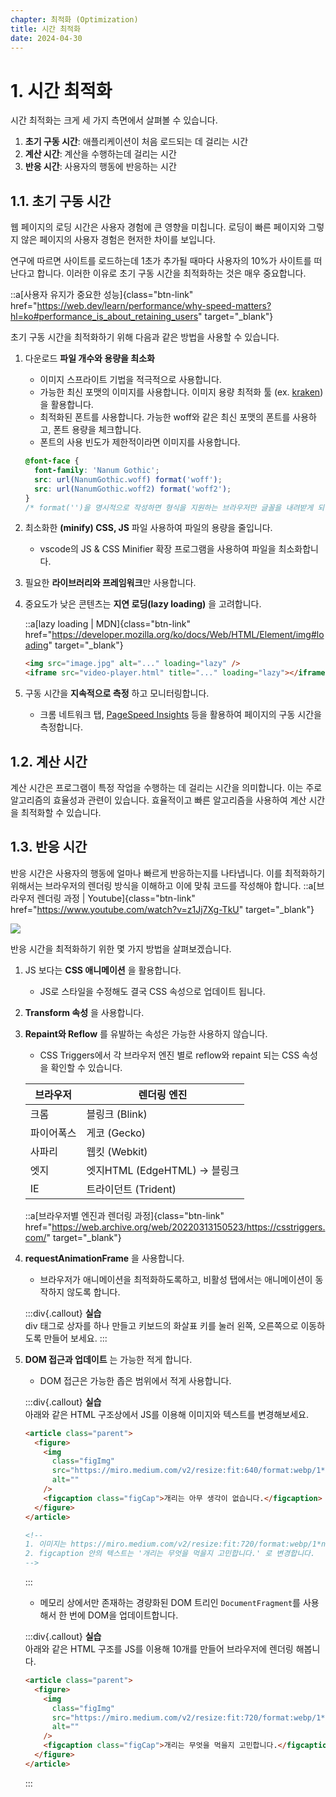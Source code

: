 ```yaml
---
chapter: 최적화 (Optimization)
title: 시간 최적화
date: 2024-04-30
---
```


# 1. 시간 최적화

시간 최적화는 크게 세 가지 측면에서 살펴볼 수 있습니다.

1. **초기 구동 시간**: 애플리케이션이 처음 로드되는 데 걸리는 시간
2. **계산 시간**: 계산을 수행하는데 걸리는 시간
3. **반응 시간**: 사용자의 행동에 반응하는 시간

## 1.1. 초기 구동 시간

웹 페이지의 로딩 시간은 사용자 경험에 큰 영향을 미칩니다. 로딩이 빠른 페이지와 그렇지 않은 페이지의 사용자 경험은 현저한 차이를 보입니다.

연구에 따르면 사이트를 로드하는데 1초가 추가될 때마다 사용자의 10%가 사이트를 떠난다고 합니다. 이러한 이유로 초기 구동 시간을 최적화하는 것은 매우 중요합니다.

::a[사용자 유지가 중요한 성능]{class="btn-link" href="https://web.dev/learn/performance/why-speed-matters?hl=ko#performance_is_about_retaining_users" target="\_blank"}

초기 구동 시간을 최적화하기 위해 다음과 같은 방법을 사용할 수 있습니다.

1. 다운로드 **파일 개수와 용량을 최소화**

   - 이미지 스프라이트 기법을 적극적으로 사용합니다.
   - 가능한 최신 포맷의 이미지를 사용합니다. 이미지 용량 최적화 툴 (ex. [kraken](https://kraken.io/))을 활용합니다.
   - 최적화된 폰트를 사용합니다. 가능한 woff와 같은 최신 포맷의 폰트를 사용하고, 폰트 용량을 체크합니다.
   - 폰트의 사용 빈도가 제한적이라면 이미지를 사용합니다.

   ```css
   @font-face {
     font-family: 'Nanum Gothic';
     src: url(NanumGothic.woff) format('woff');
     src: url(NanumGothic.woff2) format('woff2');
   }
   /* format('')을 명시적으로 작성하면 형식을 지원하는 브라우저만 글꼴을 내려받게 되어 있습니다. */
   ```

2. 최소화한 **(minify) CSS, JS** 파일 사용하여 파일의 용량을 줄입니다.
   - vscode의 JS & CSS Minifier 확장 프로그램을 사용하여 파일을 최소화합니다.
3. 필요한 **라이브러리와 프레임워크**만 사용합니다.
4. 중요도가 낮은 콘텐츠는 **지연 로딩(lazy loading)** 을 고려합니다.

   ::a[lazy loading | MDN]{class="btn-link" href="https://developer.mozilla.org/ko/docs/Web/HTML/Element/img#loading" target="\_blank"}

   ```html
   <img src="image.jpg" alt="..." loading="lazy" />
   <iframe src="video-player.html" title="..." loading="lazy"></iframe>
   ```

5. 구동 시간을 **지속적으로 측정** 하고 모니터링합니다.
   - 크롬 네트워크 탭, [PageSpeed Insights](https://pagespeed.web.dev) 등을 활용하여 페이지의 구동 시간을 측정합니다.

## 1.2. 계산 시간

계산 시간은 프로그램이 특정 작업을 수행하는 데 걸리는 시간을 의미합니다. 이는 주로 알고리즘의 효율성과 관련이 있습니다. 효율적이고 빠른 알고리즘을 사용하여 계산 시간을 최적화할 수 있습니다.

## 1.3. 반응 시간

반응 시간은 사용자의 행동에 얼마나 빠르게 반응하는지를 나타냅니다. 이를 최적화하기 위해서는 브라우저의 렌더링 방식을 이해하고 이에 맞춰 코드를 작성해야 합니다.
::a[브라우저 렌더링 과정 | Youtube]{class="btn-link" href="https://www.youtube.com/watch?v=z1Jj7Xg-TkU" target="\_blank"}

![](/images/essentials-javascript/chapter13/02.png)

반응 시간을 최적화하기 위한 몇 가지 방법을 살펴보겠습니다.

1.  JS 보다는 **CSS 애니메이션** 을 활용합니다.
    - JS로 스타일을 수정해도 결국 CSS 속성으로 업데이트 됩니다.
2.  **Transform 속성** 을 사용합니다.
3.  **Repaint와 Reflow** 를 유발하는 속성은 가능한 사용하지 않습니다.

    - CSS Triggers에서 각 브라우저 엔진 별로 reflow와 repaint 되는 CSS 속성을 확인할 수 있습니다.

    | 브라우저   | 렌더링 엔진                   |
    | ---------- | ----------------------------- |
    | 크롬       | 블링크 (Blink)                |
    | 파이어폭스 | 게코 (Gecko)                  |
    | 사파리     | 웹킷 (Webkit)                 |
    | 엣지       | 엣지HTML (EdgeHTML) -> 블링크 |
    | IE         | 트라이던트 (Trident)          |

    ::a[브라우저별 엔진과 렌더링 과정]{class="btn-link" href="https://web.archive.org/web/20220313150523/https://csstriggers.com/" target="\_blank"}

4.  **requestAnimationFrame** 을 사용합니다.

    - 브라우저가 애니메이션을 최적화하도록하고, 비활성 탭에서는 애니메이션이 동작하지 않도록 합니다.

    :::div{.callout}
    **실습**  
     div 태그로 상자를 하나 만들고 키보드의 화살표 키를 눌러 왼쪽, 오른쪽으로 이동하도록 만들어 보세요.
    :::

5.  **DOM 접근과 업데이트** 는 가능한 적게 합니다.

    - DOM 접근은 가능한 좁은 범위에서 적게 사용합니다.

    :::div{.callout}
    **실습**  
    아래와 같은 HTML 구조상에서 JS를 이용해 이미지와 텍스트를 변경해보세요.

    ```html
    <article class="parent">
      <figure>
        <img
          class="figImg"
          src="https://miro.medium.com/v2/resize:fit:640/format:webp/1*FvUDSeJMpEJ_Lihbtuu-aw.png"
          alt=""
        />
        <figcaption class="figCap">개리는 아무 생각이 없습니다.</figcaption>
      </figure>
    </article>

    <!--
    1. 이미지는 https://miro.medium.com/v2/resize:fit:720/format:webp/1*nZaiJiMSPGsLGp9oiUoWsA.png 로 변경합니다.
    2. figcaption 안의 텍스트는 '개리는 무엇을 먹을지 고민합니다.' 로 변경합니다.
    -->
    ```

    :::

    - 메모리 상에서만 존재하는 경량화된 DOM 트리인 `DocumentFragment`를 사용해서 한 번에 DOM을 업데이트합니다.

    :::div{.callout}
    **실습**  
    아래와 같은 HTML 구조를 JS를 이용해 10개를 만들어 브라우저에 렌더링 해봅니다.

    ```html
    <article class="parent">
      <figure>
        <img
          class="figImg"
          src="https://miro.medium.com/v2/resize:fit:720/format:webp/1*nZaiJiMSPGsLGp9oiUoWsA.png"
          alt=""
        />
        <figcaption class="figCap">개리는 무엇을 먹을지 고민합니다.</figcaption>
      </figure>
    </article>
    ```

    :::
